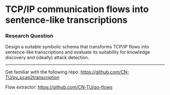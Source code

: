 # TCP/IP communication flows into sentence-like transcriptions
### Research Question
Design a suitable symbolic schema that transforms TCP/IP flows into sentence-like transcriptions
and evaluate its suitability for knowledge discovery and (ideally) attack detection.

---

Get familiar with the following repo: https://github.com/CN-TU/py_pcap2transcription

Flow extractor: https://github.com/CN-TU/go-flows
